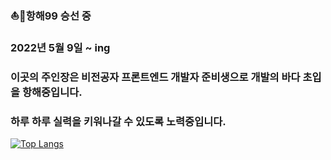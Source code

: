 ### :boat::ocean:항해99 승선 중
### 2022년 5월 9일 ~ ing 
  
  
### 이곳의 주인장은 비전공자 프론트엔드 개발자 준비생으로 개발의 바다 초입을 항해중입니다.
  
  
### 하루 하루 실력을 키워나갈 수 있도록 노력중입니다. 
  
    
      
        
        
[![Top Langs](https://github-readme-stats.vercel.app/api/top-langs/?username=anuraghazra&layout=compact)](https://github.com/anuraghazra/github-readme-stats)
